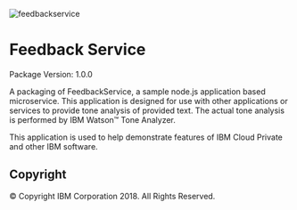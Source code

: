 ![feedbackservice](https://ibm-icp-coc.github.io/charts/repo/stable/feedback.png "Feedback logo")
# Feedback Service 

Package Version: 1.0.0

A packaging of FeedbackService, a sample node.js application based microservice.  This application is designed for use with 
other applications or services to provide tone analysis of provided text.  The actual tone analysis is performed by IBM Watson™ Tone Analyzer.

This application is used to help demonstrate features of IBM Cloud Private and other IBM software.

## Copyright
© Copyright IBM Corporation 2018. All Rights Reserved.